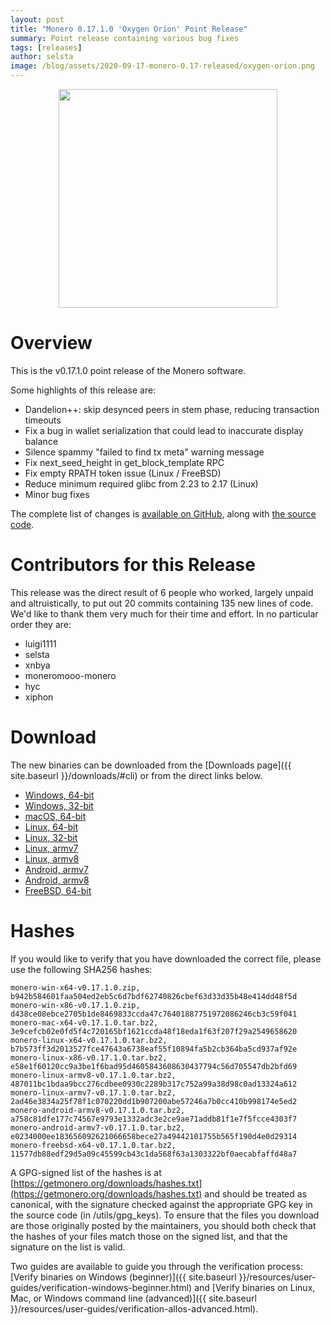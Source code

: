 ```yaml
---
layout: post
title: "Monero 0.17.1.0 'Oxygen Orion' Point Release"
summary: Point release containing various bug fixes
tags: [releases]
author: selsta
image: /blog/assets/2020-09-17-monero-0.17-released/oxygen-orion.png
---
```


<div align="center">
   <img src="{{ page.image }}" width="350px">
 </div>

# Overview

This is the v0.17.1.0 point release of the Monero software.

Some highlights of this release are:

- Dandelion++: skip desynced peers in stem phase, reducing transaction timeouts
- Fix a bug in wallet serialization that could lead to inaccurate display balance
- Silence spammy "failed to find tx meta" warning message
- Fix next_seed_height in get_block_template RPC
- Fix empty RPATH token issue (Linux / FreeBSD)
- Reduce minimum required glibc from 2.23 to 2.17 (Linux)
- Minor bug fixes

The complete list of changes is [available on GitHub](https://github.com/monero-project/monero/compare/v0.17.0.1...v0.17.1.0), along with [the source code](https://github.com/monero-project/monero/tree/v0.17.1.0).

# Contributors for this Release

This release was the direct result of 6 people who worked, largely unpaid and altruistically, to put out 20 commits containing 135 new lines of code. We'd like to thank them very much for their time and effort. In no particular order they are:

- luigi1111
- selsta
- xnbya
- moneromooo-monero
- hyc
- xiphon

# Download

The new binaries can be downloaded from the [Downloads page]({{ site.baseurl }}/downloads/#cli) or from the direct links below.

- [Windows, 64-bit](https://downloads.getmonero.org/cli/monero-win-x64-v0.17.1.0.zip)
- [Windows, 32-bit](https://downloads.getmonero.org/cli/monero-win-x86-v0.17.1.0.zip)
- [macOS, 64-bit](https://downloads.getmonero.org/cli/monero-mac-x64-v0.17.1.0.tar.bz2)
- [Linux, 64-bit](https://downloads.getmonero.org/cli/monero-linux-x64-v0.17.1.0.tar.bz2)
- [Linux, 32-bit](https://downloads.getmonero.org/cli/monero-linux-x86-v0.17.1.0.tar.bz2)
- [Linux, armv7](https://downloads.getmonero.org/cli/monero-linux-armv7-v0.17.1.0.tar.bz2)
- [Linux, armv8](https://downloads.getmonero.org/cli/monero-linux-armv8-v0.17.1.0.tar.bz2)
- [Android, armv7](https://downloads.getmonero.org/cli/monero-android-armv7-v0.17.1.0.tar.bz2)
- [Android, armv8](https://downloads.getmonero.org/cli/monero-android-armv8-v0.17.1.0.tar.bz2)
- [FreeBSD, 64-bit](https://downloads.getmonero.org/cli/monero-freebsd-x64-v0.17.1.0.tar.bz2)

# Hashes

If you would like to verify that you have downloaded the correct file, please use the following SHA256 hashes:

```
monero-win-x64-v0.17.1.0.zip, b942b584601faa504ed2eb5c6d7bdf62740826cbef63d33d35b48e414dd48f5d
monero-win-x86-v0.17.1.0.zip, d438ce08ebce2705b1de8469833ccda47c76401887751972086246cb3c59f041
monero-mac-x64-v0.17.1.0.tar.bz2, 3e9cefcb02e0fd5f4c720165bf1621ccda48f18eda1f63f207f29a2549658620
monero-linux-x64-v0.17.1.0.tar.bz2, b7b573ff3d2013527fce47643a6738eaf55f10894fa5b2cb364ba5cd937af92e
monero-linux-x86-v0.17.1.0.tar.bz2, e58e1f60120cc9a3be1f6bad95d4605843608630437794c56d705547db2bfd69
monero-linux-armv8-v0.17.1.0.tar.bz2, 487011bc1bdaa9bcc276cdbee0930c2289b317c752a99a38d98c0ad13324a612
monero-linux-armv7-v0.17.1.0.tar.bz2, 2ad46e3834a25f78f1c070220dd1b907200abe57246a7b0cc410b998174e5ed2
monero-android-armv8-v0.17.1.0.tar.bz2, a758c81dfe177c74567e9793e1332adc3e2ce9ae71addb81f1e7f5fcce4303f7
monero-android-armv7-v0.17.1.0.tar.bz2, e0234000ee183656092621066658bece27a49442101755b565f190d4e0d29314
monero-freebsd-x64-v0.17.1.0.tar.bz2, 11577db88edf29d5a09c45599cb43c1da568f63a1303322bf0aecabfaffd48a7
```

A GPG-signed list of the hashes is at [https://getmonero.org/downloads/hashes.txt](https://getmonero.org/downloads/hashes.txt) and should be treated as canonical, with the signature checked against the appropriate GPG key in the source code (in /utils/gpg_keys). To ensure that the files you download are those originally posted by the maintainers, you should both check that the hashes of your files match those on the signed list, and that the signature on the list is valid.

Two guides are available to guide you through the verification process: [Verify binaries on Windows (beginner)]({{ site.baseurl }}/resources/user-guides/verification-windows-beginner.html) and [Verify binaries on Linux, Mac, or Windows command line (advanced)]({{ site.baseurl }}/resources/user-guides/verification-allos-advanced.html).
